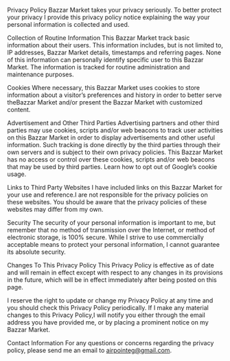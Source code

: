 Privacy Policy Bazzar Market takes your privacy seriously. To better protect your privacy I provide this privacy policy notice explaining the way your personal information is collected and used.

Collection of Routine Information This Bazzar Market track basic information about their users. This information includes, but is not limited to, IP addresses, Bazzar Market details, timestamps and referring pages. None of this information can personally identify specific user to this Bazzar Market. The information is tracked for routine administration and maintenance purposes.

Cookies Where necessary, this Bazzar Market uses cookies to store information about a visitor’s preferences and history in order to better serve theBazzar Market and/or present the Bazzar Market with customized content.

Advertisement and Other Third Parties Advertising partners and other third parties may use cookies, scripts and/or web beacons to track user activities on this Bazzar Market in order to display advertisements and other useful information. Such tracking is done directly by the third parties through their own servers and is subject to their own privacy policies. This Bazzar Market has no access or control over these cookies, scripts and/or web beacons that may be used by third parties. Learn how to opt out of Google’s cookie usage.

Links to Third Party Websites I have included links on this Bazzar Market for your use and reference.I are not responsible for the privacy policies on these websites. You should be aware that the privacy policies of these websites may differ from my own.

Security The security of your personal information is important to me, but remember that no method of transmission over the Internet, or method of electronic storage, is 100% secure. While I strive to use commercially acceptable means to protect your personal information, I cannot guarantee its absolute security.

Changes To This Privacy Policy This Privacy Policy is effective as of date and will remain in effect except with respect to any changes in its provisions in the future, which will be in effect immediately after being posted on this page.

I reserve the right to update or change my Privacy Policy at any time and you should check this Privacy Policy periodically. If I make any material changes to this Privacy Policy,I will notify you either through the email address you have provided me, or by placing a prominent notice on my Bazzar Market.

Contact Information For any questions or concerns regarding the privacy policy, please send me an email to airpointeg@gmail.com.
